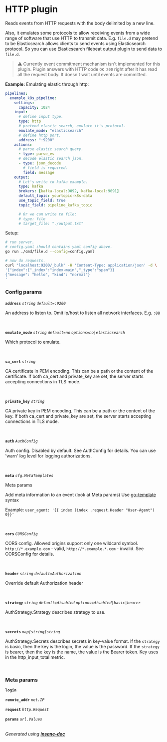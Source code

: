 # HTTP plugin
Reads events from HTTP requests with the body delimited by a new line.

Also, it emulates some protocols to allow receiving events from a wide range of software that use HTTP to transmit data.
E.g. `file.d` may pretend to be Elasticsearch allows clients to send events using Elasticsearch protocol.
So you can use Elasticsearch filebeat output plugin to send data to `file.d`.

> ⚠ Currently event commitment mechanism isn't implemented for this plugin.
> Plugin answers with HTTP code `OK 200` right after it has read all the request body.
> It doesn't wait until events are committed.

**Example:**
Emulating elastic through http:
```yaml
pipelines:
  example_k8s_pipeline:
    settings:
      capacity: 1024
    input:
      # define input type.
      type: http
      # pretend elastic search, emulate it's protocol.
      emulate_mode: "elasticsearch"
      # define http port.
      address: ":9200"
    actions:
      # parse elastic search query.
      - type: parse_es
      # decode elastic search json.
      - type: json_decode
        # field is required.
        field: message
    output:
      # Let's write to kafka example.
      type: kafka
      brokers: [kafka-local:9092, kafka-local:9091]
      default_topic: yourtopic-k8s-data
      use_topic_field: true
      topic_field: pipeline_kafka_topic

      # Or we can write to file:
      # type: file
      # target_file: "./output.txt"
```

Setup:
```bash
# run server.
# config.yaml should contains yaml config above.
go run ./cmd/file.d --config=config.yaml

# now do requests.
curl "localhost:9200/_bulk" -H 'Content-Type: application/json' -d \
'{"index":{"_index":"index-main","_type":"span"}}
{"message": "hello", "kind": "normal"}
'
```

### Config params
**`address`** *`string`* *`default=:9200`* 

An address to listen to. Omit ip/host to listen all network interfaces. E.g. `:88`

<br>

**`emulate_mode`** *`string`* *`default=no`* *`options=no|elasticsearch`* 

Which protocol to emulate.

<br>

**`ca_cert`** *`string`* 

CA certificate in PEM encoding. This can be a path or the content of the certificate.
If both ca_cert and private_key are set, the server starts accepting connections in TLS mode.

<br>

**`private_key`** *`string`* 

CA private key in PEM encoding. This can be a path or the content of the key.
If both ca_cert and private_key are set, the server starts accepting connections in TLS mode.

<br>

**`auth`** *`AuthConfig`* 

Auth config.
Disabled by default.
See AuthConfig for details.
You can use 'warn' log level for logging authorizations.

<br>

**`meta`** *`cfg.MetaTemplates`* 

Meta params

Add meta information to an event (look at Meta params)
Use [go-template](https://pkg.go.dev/text/template) syntax

Example: ```user_agent: '{{ index (index .request.Header "User-Agent") 0}}'```

<br>

**`cors`** *`CORSConfig`* 

CORS config.
Allowed origins support only one wildcard symbol. `http://*.example.com` - valid, `http://*.example.*.com` - invalid.
See CORSConfig for details.

<br>

**`header`** *`string`* *`default=Authorization`* 

Override default Authorization header

<br>

**`strategy`** *`string`* *`default=disabled`* *`options=disabled|basic|bearer`* 

AuthStrategy.Strategy describes strategy to use.

<br>

**`secrets`** *`map[string]string`* 

AuthStrategy.Secrets describes secrets in key-value format.
If the `strategy` is basic, then the key is the login, the value is the password.
If the `strategy` is bearer, then the key is the name, the value is the Bearer token.
Key uses in the http_input_total metric.

<br>


### Meta params
**`login`** 

**`remote_addr`**  *`net.IP`*

**`request`**  *`http.Request`*

**`params`**  *`url.Values`*

<br>*Generated using [__insane-doc__](https://github.com/vitkovskii/insane-doc)*